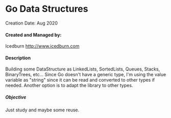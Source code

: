 # Go Data Structures
Creation Date: Aug 2020

#### Created and Managed by:
Icedburn
http://www.icedburn.com

#### Description
Building some DataStructure as LinkedLists, SortedLists, Queues, Stacks, BinaryTrees, etc... Since Go doesn't have a generic type, I'm using the value variable as "string" since it can be read and converted to other types if needed. Another option is to adapt the library to other types.

##### Objective
Just study and maybe some reuse.
